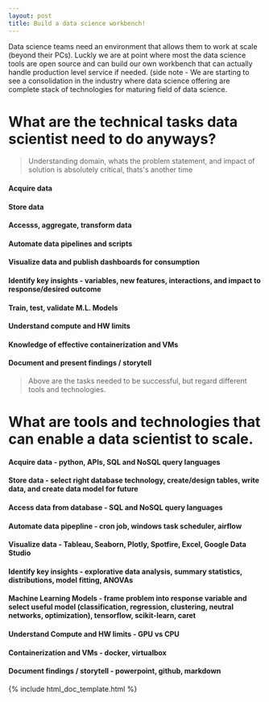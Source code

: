 ```yaml
---
layout: post
title: Build a data science workbench!
---
```


Data science teams need an environment that allows them to work at scale (beyond their PCs). Luckly we are at point where most the data science tools are open source and can build our own workbench that can actually handle production level service if needed. (side note - We are starting to see a consolidation in the industry where data science offering are complete stack of technologies for maturing field of data science. 

# What are the technical tasks data scientist need to do anyways?
> Understanding domain, whats the problem statement, and impact of solution is absolutely critical, thats's another time
  #### Acquire data
  #### Store data
  #### Accesss, aggregate, transform data
  #### Automate data pipelines and scripts
  #### Visualize data and publish dashboards for consumption
  #### Identify key insights - variables, new features, interactions, and impact to response/desired outcome
  #### Train, test, validate M.L. Models
  #### Understand compute and HW limits
  #### Knowledge of effective containerization and VMs
  #### Document and present findings / storytell

> Above are the tasks needed to be successful, but regard different tools and technologies. 

# What are tools and technologies that can enable a data scientist to scale. 
#### Acquire data - python, APIs, SQL and NoSQL query languages
#### Store data - select right database technology, create/design tables, write data, and create data model for future
#### Access data from database - SQL and NoSQL query languages
#### Automate data pipepline - cron job, windows task scheduler, airflow
#### Visualize data - Tableau, Seaborn, Plotly, Spotfire, Excel, Google Data Studio
#### Identify key insights - explorative data analysis, summary statistics, distributions, model fitting, ANOVAs
#### Machine Learning Models - frame problem into response variable and select useful model (classification, regression, clustering, neutral networks, optimization), tensorflow, scikit-learn, caret 
#### Understand Compute and HW limits - GPU vs CPU
#### Containerization and VMs - docker, virtualbox
#### Document findings / storytell - powerpoint, github, markdown

{% include html_doc_template.html %}
